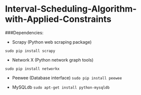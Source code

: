 # Interval-Scheduling-Algorithm-with-Applied-Constraints




###Dependencies:

- Scrapy (Python web scraping package)

```sudo pip install scrapy```

- Network X (Python network graph tools)

```sudo pip install networkx```

- Peewee (Database interface)
```sudo pip install peewee```

- MySQLdb
```sudo apt-get install python-mysqldb```



